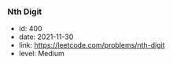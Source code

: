 ### Nth Digit

* id: 400
* date: 2021-11-30
* link: https://leetcode.com/problems/nth-digit
* level: Medium
